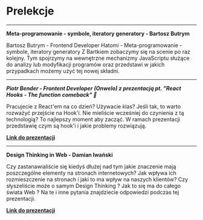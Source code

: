 # Prelekcje

****
**Meta-programowanie - symbole, iteratory generatory - Bartosz Butrym** 

Bartosz Butrym - Frontend Developer Hatomi - Meta-programowanie - symbole, iteratory generatory
Z Bartkiem zobaczymy się na scenie po raz kolejny. Tym spojrzymy na wewnętrzne mechanizmy JavaScriptu służące do analizy lub modyfikacji programów oraz przedstawi w jakich przypadkach możemy użyć tej nowej składni.

--- 

***Piotr Bender - Frontent Developer (Onwelo) z prezentacją pt. "React Hooks - The function comeback" 🥊***

Pracujecie z React'em na co dzień? Używacie klas? Jeśli tak, to warto rozważyć przejście na Hook'i. Nie mieliście wcześniej do czynienia z tą technologią? To najlepszy moment aby zacząć.
W ramach prezentacji przedstawię czym są hook'i i jakie problemy rozwiązują.

**[Link do prezentacji](./meta-programowanie.pptx)**

---

**Design Thinking in Web  - Damian Iwański**
 
Czy zastanawialiście się kiedyś dłużej nad tym jakie znaczenie mają poszczególne elementy na stronach internetowych? Jak wpływa ich rozmieszczenie na stronach i jaki to ma wpływ na naszych klientów? Czy słyszeliście może o samym Design Thinking ? Jak to się ma do całego świata Web ? Na te i inne pytania znajdziecie odpowiedzi podczas tej prezentacji.

**[Link do prezentacji](https://slides.com/deimon/design-thinking-in-web#/)**

 